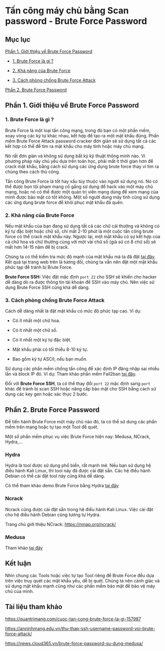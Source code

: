 # Tấn công máy chủ bằng Scan password - Brute Force Password

## Mục lục

[Phần 1. Giới thiệu về Brute Force Password](https://github.com/quanganh1996111/Linux-Tutorial/blob/master/Linux-Onjob-Trainning/Security-and-Firewall/Brute-Force/Brute-Force-Attack.md#ph%E1%BA%A7n-1-gi%E1%BB%9Bi-thi%E1%BB%87u-v%E1%BB%81-brute-force-password)

- [1. Brute Force là gì ?](https://github.com/quanganh1996111/Linux-Tutorial/blob/master/Linux-Onjob-Trainning/Security-and-Firewall/Brute-Force/Brute-Force-Attack.md#1-brute-force-l%C3%A0-g%C3%AC-)

- [2. Khả năng của Brute Force](https://github.com/quanganh1996111/Linux-Tutorial/blob/master/Linux-Onjob-Trainning/Security-and-Firewall/Brute-Force/Brute-Force-Attack.md#2-kh%E1%BA%A3-n%C4%83ng-c%E1%BB%A7a-brute-force)

- [3. Cách phòng chống Brute Force Attack](https://github.com/quanganh1996111/Linux-Tutorial/blob/master/Linux-Onjob-Trainning/Security-and-Firewall/Brute-Force/Brute-Force-Attack.md#3-c%C3%A1ch-ph%C3%B2ng-ch%E1%BB%91ng-brute-force-attack)

[Phần 2. Brute Force Password](https://github.com/quanganh1996111/Linux-Tutorial/blob/master/Linux-Onjob-Trainning/Security-and-Firewall/Brute-Force/Brute-Force-Attack.md#ph%E1%BA%A7n-2-brute-force-password)

## Phần 1. Giới thiệu về Brute Force Password

### 1. Brute Force là gì ?

Brute Force là một loại tấn công mạng, trong đó bạn có một phần mềm, xoay vòng các ký tự khác nhau, kết hợp để tạo ra một mật khẩu đúng. Phần mềm Brute Force Attack password cracker đơn giản sẽ sử dụng tất cả các kết hợp có thể để tìm ra mật khẩu cho máy tính hoặc máy chủ mạng.

Nó rất đơn giản và không sử dụng bất kỳ kỹ thuật thông minh nào. Vì phương pháp này chủ yếu dựa trên toán học, phải mất ít thời gian hơn để crack mật khẩu, bằng cách sử dụng các ứng dụng brute force thay vì tìm ra chúng theo cách thủ công.

Tấn công Brute Force là tốt hay xấu tùy thuộc vào người sử dụng nó. Nó có thể được bọn tội phạm mạng cố gắng sử dụng để hack vào một máy chủ mạng, hoặc nó có thể được một quản trị viên mạng dùng để xem mạng của mình được bảo mật có tốt không. Một số người dùng máy tính cũng sử dụng các ứng dụng brute force để khôi phục mật khẩu đã quên.

### 2. Khả năng của Brute Force

Nếu mật khẩu của bạn đang sử dụng tất cả các chữ cái thường và không có ký tự đặc biệt hoặc chữ số, chỉ mất 2-10 phút là một cuộc tấn công brute force có thể crack mật khẩu này. Ngược lại, một mật khẩu có sự kết hợp của cả chữ hoa và chữ thường cùng với một vài chữ số (giả sử có 8 chữ số) sẽ mất hơn 14-15 năm để bị crack.

Chúng ta có thể kiểm tra mức độ mạnh của mật khẩu mà ta đã đặt [tại đây](https://www.grc.com/haystack.htm). Kết quả tại trang web trên là tương đối, chúng ta vẫn nên đặt một mật khẩu phức tạp để tránh bị Brute Force.

**Brute Force SSH:** Việc đặt mặc định `port 22` cho SSH sẽ khiến cho hacker dễ dàng dò ra được thông tin tài khoản để SSH vào máy chủ. Nên việc sử dụng Brute Force SSH cũng khá dễ dàng.

### 3. Cách phòng chống Brute Force Attack

Cách dễ dàng nhất là đặt mật khẩu có mức độ phức tạp cao. Ví dụ:

- Có ít nhất một chữ hoa.

- Có ít nhất một chữ số.

- Có ít nhất một ký tự đặc biệt.

- Mật khẩu phải có tối thiểu 8-10 ký tự.

- Bao gồm ký tự ASCII, nếu bạn muốn.

Sử dụng các phần mềm chống tấn công để xác định IP đăng nhập sai nhiều lần và block IP đó. Ví dụ: Tham khảo phần mềm Fail2ban [tại đây](https://github.com/quanganh1996111/Linux-Tutorial/blob/master/Linux-Onjob%20Trainning/Security%20and%20Firewall/Fail2ban_with_CentOS7.md).

Đối với **Brute Force SSH**, ta có thể thay đổi `port 22` mặc định sang `port` khác để tránh bị scan SSH hoặc nâng cấp bảo mật cho SSH bằng cách sử dụng các key gen hoặc xác thực 2 bước.

## Phần 2. Brute Force Password

Để tiến hành Brute Force một máy chủ nào đó, ta có thể sử dung các phần mềm trên mạng hoặc tự tạo một Tool để quét.

Một số phần mềm phục vụ việc Brute Force hiện nay: Medusa, NCrack, Hydra,...

### Hydra

Hydra là tool được sử dụng phổ biến, rất mạnh mẽ. Nếu bạn sử dụng hệ điều hành Kali Linux, thì tool này đã được cài đặt sẵn. Các hệ điều hành Debian có thể cài đặt tool này cũng khá dễ dàng.

Có thể tham khảo demo Brute Force bằng Hydra [tại đây](https://tuanhdmsp.wordpress.com/2017/11/28/huong-dan-tan-cong-password-windows-su-dung-hydra-kali-linux/#:~:text=C%C3%B4ng%20c%E1%BB%A5%20Hydra%20s%E1%BB%AD%20d%E1%BB%A5ng,%C4%91%E1%BB%83%20t%C3%ACm%20ra%20m%E1%BA%ADt%20kh%E1%BA%A9u.)

### Ncrack

Ncrack cũng được cài đặt sẵn trong hệ điều hành Kali Linux. Việc cài đặt cho hệ điều hành Debian cũng tương tự Hydra.

Trang chủ giới thiệu NCrack: https://nmap.org/ncrack/

### Medusa

Tham khảo [tại đây](https://news.cloud365.vn/brute-force-password-su-dung-medusa/)


## Kết luận

Nhìn chung các Tools hoặc việc tự tạo Tool riêng để Brute Force đều dựa trên việc truy quét các mật khẩu yếu, dễ bị quét. Chúng ta nên cảnh giác và sử dụng mật khẩu mạnh cũng như các phần mềm bảo mật để bảo vệ máy chủ của mình.

## Tài liệu tham khảo

https://quantrimang.com/cuoc-tan-cong-brute-force-la-gi-157987

https://anninhmang.edu.vn/thu-thap-ssh-username-password-voi-brute-force-attack/

https://news.cloud365.vn/brute-force-password-su-dung-medusa/